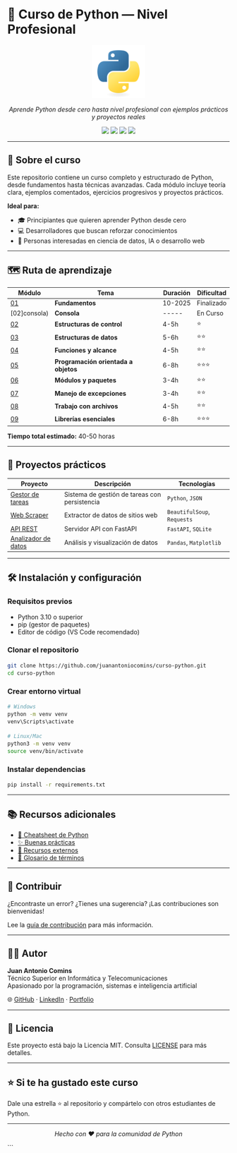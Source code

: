 # 🐍 Curso de Python — Nivel Profesional

<p align="center">
  <img src="https://raw.githubusercontent.com/devicons/devicon/master/icons/python/python-original.svg" width="120" alt="Python"/>
</p>

<p align="center">
  <em>Aprende Python desde cero hasta nivel profesional con ejemplos prácticos y proyectos reales</em>
</p>

<p align="center">
  <img src="https://img.shields.io/badge/Python-3.12-blue?style=for-the-badge&logo=python&logoColor=white"/>
  <img src="https://img.shields.io/badge/Módulos-9-success?style=for-the-badge"/>
  <img src="https://img.shields.io/badge/Proyectos-4-orange?style=for-the-badge"/>
  <img src="https://img.shields.io/badge/Licencia-MIT-lightgrey?style=for-the-badge"/>
</p>

---

## 📖 Sobre el curso

Este repositorio contiene un curso completo y estructurado de Python, desde fundamentos hasta técnicas avanzadas. Cada módulo incluye teoría clara, ejemplos comentados, ejercicios progresivos y proyectos prácticos.

**Ideal para:**
- 🎓 Principiantes que quieren aprender Python desde cero
- 💻 Desarrolladores que buscan reforzar conocimientos
- 🚀 Personas interesadas en ciencia de datos, IA o desarrollo web

---

## 🗺️ Ruta de aprendizaje

| Módulo | Tema | Duración | Dificultad |
|--------|------|----------|------------|
| [01](modulos/01_fundamentos/) | **Fundamentos** | 10-2025 | Finalizado |
| [02]consola) | **Consola** | ----- | En Curso|
| [02](modulos/02_estructuras_control/) | **Estructuras de control** | 4-5h | ⭐ |
| [03](modulos/03_estructuras_datos/) | **Estructuras de datos** | 5-6h | ⭐⭐ |
| [04](modulos/04_funciones/) | **Funciones y alcance** | 4-5h | ⭐⭐ |
| [05](modulos/05_poo/) | **Programación orientada a objetos** | 6-8h | ⭐⭐⭐ |
| [06](modulos/06_modulos_paquetes/) | **Módulos y paquetes** | 3-4h | ⭐⭐ |
| [07](modulos/07_manejo_errores/) | **Manejo de excepciones** | 3-4h | ⭐⭐ |
| [08](modulos/08_archivos/) | **Trabajo con archivos** | 4-5h | ⭐⭐ |
| [09](modulos/09_librerias_esenciales/) | **Librerías esenciales** | 6-8h | ⭐⭐⭐ |

**Tiempo total estimado:** 40-50 horas

---

## 🚀 Proyectos prácticos

| Proyecto | Descripción | Tecnologías |
|----------|-------------|-------------|
| [Gestor de tareas](proyectos/01_gestor_tareas/) | Sistema de gestión de tareas con persistencia | `Python`, `JSON` |
| [Web Scraper](proyectos/02_web_scraper/) | Extractor de datos de sitios web | `BeautifulSoup`, `Requests` |
| [API REST](proyectos/03_api_rest/) | Servidor API con FastAPI | `FastAPI`, `SQLite` |
| [Analizador de datos](proyectos/04_analizador_datos/) | Análisis y visualización de datos | `Pandas`, `Matplotlib` |

---

## 🛠️ Instalación y configuración

### Requisitos previos
- Python 3.10 o superior
- pip (gestor de paquetes)
- Editor de código (VS Code recomendado)

### Clonar el repositorio
```bash
git clone https://github.com/juanantoniocomins/curso-python.git
cd curso-python
```

### Crear entorno virtual
```bash
# Windows
python -m venv venv
venv\Scripts\activate

# Linux/Mac
python3 -m venv venv
source venv/bin/activate
```

### Instalar dependencias
```bash
pip install -r requirements.txt
```

---

## 📚 Recursos adicionales

- [📝 Cheatsheet de Python](recursos/cheatsheet_python.md)
- [✨ Buenas prácticas](recursos/buenas_practicas.md)
- [🔗 Recursos externos](recursos/recursos_externos.md)
- [📖 Glosario de términos](recursos/glosario.md)

---

## 🤝 Contribuir

¿Encontraste un error? ¿Tienes una sugerencia? ¡Las contribuciones son bienvenidas!

Lee la [guía de contribución](CONTRIBUTING.md) para más información.

---

## 👨‍💻 Autor

**Juan Antonio Comins**  
Técnico Superior en Informática y Telecomunicaciones  
Apasionado por la programación, sistemas e inteligencia artificial

🌐 [GitHub](https://github.com/juanantoniocomins) · [LinkedIn](#) · [Portfolio](#)

---

## 📄 Licencia

Este proyecto está bajo la Licencia MIT. Consulta [LICENSE](LICENSE) para más detalles.

---

## ⭐ Si te ha gustado este curso

Dale una estrella ⭐ al repositorio y compártelo con otros estudiantes de Python.

---

<p align="center">
  <em>Hecho con ❤️ para la comunidad de Python</em>
</p>
```


